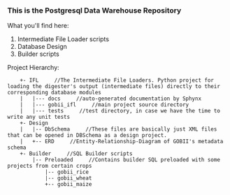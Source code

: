 ### This is the Postgresql Data Warehouse Repository 

What you'll find here:
1. Intermediate File Loader scripts
2. Database Design
3. Builder scripts

Project Hierarchy:
```
	+- IFL     //The Intermediate File Loaders. Python project for loading the digester's output (intermediate files) directly to their corresponding database modules
	|   |--- docs     //auto-generated documentation by Sphynx
	|   |--- gobii_ifl     //main project source directory
	|   |--- tests     //test directory, in case we have the time to write any unit tests
	+- Design
	|   |-- DbSchema     //These files are basically just XML files that can be opened in DBSchema as a design project.
	|   +-- ERD     //Entity-Relationship-Diagram of GOBII's metadata schema
	+- Builder     //SQL Builder scripts
	    |-- Preloaded     //Contains builder SQL preloaded with some projects from certain crops
		    |-- gobii_rice
		    |-- gobii_wheat
		    +-- gobii_maize
```